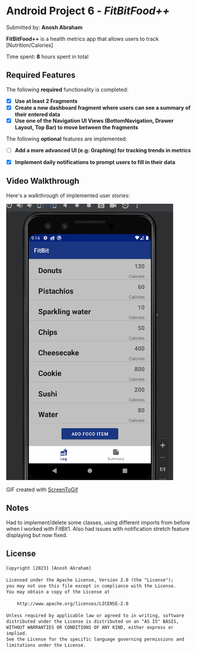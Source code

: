 # Android Project 6 - *FitBitFood++*

Submitted by: **Anosh Abraham**

**FitBitFood++** is a health metrics app that allows users to track [Nutrition/Calories] 

Time spent: **8** hours spent in total

## Required Features

The following **required** functionality is completed:

- [x] **Use at least 2 Fragments**
- [x] **Create a new dashboard fragment where users can see a summary of their entered data**
- [x] **Use one of the Navigation UI Views (BottomNavigation, Drawer Layout, Top Bar) to move between the fragments**

The following **optional** features are implemented:

- [ ] **Add a more advanced UI (e.g: Graphing) for tracking trends in metrics**
- [x] **Implement daily notifications to prompt users to fill in their data**


## Video Walkthrough

Here's a walkthrough of implemented user stories:

<img src='https://github.com/A-Abra/FitBit2/blob/master/FitBit2.gif' title='Video Walkthrough' width='' alt='Video Walkthrough' />

GIF created with [ScreenToGif](https://www.screentogif.com/)

## Notes

Had to implement/delete some classes, using different imports from before when I worked with FitBit1. Also had issues with notification stretch feature displaying but now fixed.

## License

    Copyright [2023] [Anosh Abraham]

    Licensed under the Apache License, Version 2.0 (the "License");
    you may not use this file except in compliance with the License.
    You may obtain a copy of the License at

        http://www.apache.org/licenses/LICENSE-2.0

    Unless required by applicable law or agreed to in writing, software
    distributed under the License is distributed on an "AS IS" BASIS,
    WITHOUT WARRANTIES OR CONDITIONS OF ANY KIND, either express or implied.
    See the License for the specific language governing permissions and
    limitations under the License.
